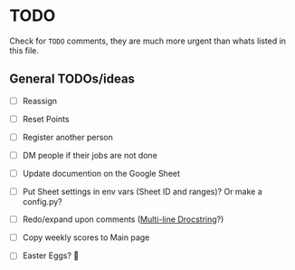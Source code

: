 # TODO

Check for `TODO` comments, they are much more urgent than whats listed in this file.

## General TODOs/ideas

- [ ] Reassign
- [ ] Reset Points
- [ ] Register another person
- [ ] DM people if their jobs are not done
- [ ] Update documention on the Google Sheet

- [ ] Put Sheet settings in env vars (Sheet ID and ranges)? Or make a config.py?
- [ ] Redo/expand upon comments ([Multi-line Drocstring](https://peps.python.org/pep-0257/#what-is-a-docstring)?)

- [ ] Copy weekly scores to Main page

- [ ] Easter Eggs? 👀